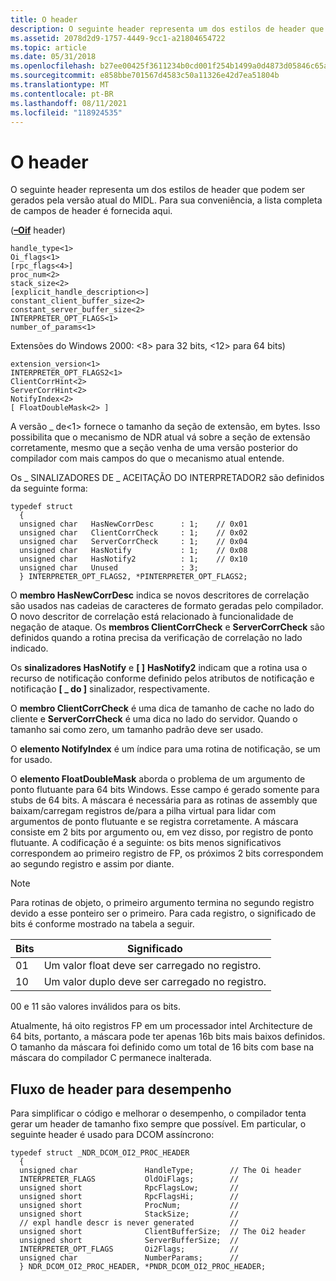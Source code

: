 ```yaml
---
title: O header
description: O seguinte header representa um dos estilos de header que podem ser gerados pela versão atual do MIDL. Para sua conveniência, a lista completa de campos de header é fornecida aqui.
ms.assetid: 2078d2d9-1757-4449-9cc1-a21804654722
ms.topic: article
ms.date: 05/31/2018
ms.openlocfilehash: b27ee00425f3611234b0cd001f254b1499a0d4873d05846c65a2828c3eeffe57
ms.sourcegitcommit: e858bbe701567d4583c50a11326e42d7ea51804b
ms.translationtype: MT
ms.contentlocale: pt-BR
ms.lasthandoff: 08/11/2021
ms.locfileid: "118924535"
---
```

# <a name="the-header"></a>O header

O seguinte header representa um dos estilos de header que podem ser gerados pela versão atual do MIDL. Para sua conveniência, a lista completa de campos de header é fornecida aqui.

([**–Oif**](/windows/desktop/Midl/-oi) header)

``` syntax
handle_type<1> 
Oi_flags<1>
[rpc_flags<4>]
proc_num<2>  
stack_size<2>
[explicit_handle_description<>]
constant_client_buffer_size<2>
constant_server_buffer_size<2>
INTERPRETER_OPT_FLAGS<1>
number_of_params<1>
```

Extensões do Windows 2000: <8> para 32 bits, <12> para 64 bits)

``` syntax
extension_version<1>
INTERPRETER_OPT_FLAGS2<1>
ClientCorrHint<2>
ServerCorrHint<2>
NotifyIndex<2>
[ FloatDoubleMask<2> ]
```

A versão \_ de<1> fornece o tamanho da seção de extensão, em bytes. Isso possibilita que o mecanismo de NDR atual vá sobre a seção de extensão corretamente, mesmo que a seção venha de uma versão posterior do compilador com mais campos do que o mecanismo atual entende.

Os \_ SINALIZADORES DE \_ ACEITAÇÃO DO INTERPRETADOR2 são definidos da seguinte forma:

``` syntax
typedef struct
  {
  unsigned char   HasNewCorrDesc      : 1;    // 0x01
  unsigned char   ClientCorrCheck     : 1;    // 0x02
  unsigned char   ServerCorrCheck     : 1;    // 0x04
  unsigned char   HasNotify           : 1;    // 0x08
  unsigned char   HasNotify2          : 1;    // 0x10
  unsigned char   Unused              : 3;
  } INTERPRETER_OPT_FLAGS2, *PINTERPRETER_OPT_FLAGS2;
```

O **membro HasNewCorrDesc** indica se novos descritores de correlação são usados nas cadeias de caracteres de formato geradas pelo compilador. O novo descritor de correlação está relacionado à funcionalidade de negação de ataque. Os **membros ClientCorrCheck** e **ServerCorrCheck** são definidos quando a rotina precisa da verificação de correlação no lado indicado.

Os **sinalizadores HasNotify** e **\[ \]** **HasNotify2** indicam que a rotina usa o recurso de notificação conforme definido pelos atributos de notificação e notificação **\[ \_ do \]** sinalizador, respectivamente.

O **membro ClientCorrCheck** é uma dica de tamanho de cache no lado do cliente e **ServerCorrCheck** é uma dica no lado do servidor. Quando o tamanho sai como zero, um tamanho padrão deve ser usado.

O **elemento NotifyIndex** é um índice para uma rotina de notificação, se um for usado.

O **elemento FloatDoubleMask** aborda o problema de um argumento de ponto flutuante para 64 bits Windows. Esse campo é gerado somente para stubs de 64 bits. A máscara é necessária para as rotinas de assembly que baixam/carregam registros de/para a pilha virtual para lidar com argumentos de ponto flutuante e se registra corretamente. A máscara consiste em 2 bits por argumento ou, em vez disso, por registro de ponto flutuante. A codificação é a seguinte: os bits menos significativos correspondem ao primeiro registro de FP, os próximos 2 bits correspondem ao segundo registro e assim por diante.

> [!Note]  
> Para rotinas de objeto, o primeiro argumento termina no segundo registro devido a esse ponteiro ser o primeiro. Para cada registro, o significado de bits é conforme mostrado na tabela a seguir.

 



| Bits | Significado                                          |
|------|--------------------------------------------------|
| 01   | Um valor float deve ser carregado no registro.  |
| 10   | Um valor duplo deve ser carregado no registro. |



 

00 e 11 são valores inválidos para os bits.

Atualmente, há oito registros FP em um processador intel Architecture de 64 bits, portanto, a máscara pode ter apenas 16b bits mais baixos definidos. O tamanho da máscara foi definido como um total de 16 bits com base na máscara do compilador C permanece inalterada.

## <a name="header-streamlining-for-performance"></a>Fluxo de header para desempenho

Para simplificar o código e melhorar o desempenho, o compilador tenta gerar um header de tamanho fixo sempre que possível. Em particular, o seguinte header é usado para DCOM assíncrono:

``` syntax
typedef struct _NDR_DCOM_OI2_PROC_HEADER
  {
  unsigned char               HandleType;        // The Oi header
  INTERPRETER_FLAGS           OldOiFlags;        //
  unsigned short              RpcFlagsLow;       //
  unsigned short              RpcFlagsHi;        //
  unsigned short              ProcNum;           //
  unsigned short              StackSize;         //
  // expl handle descr is never generated        //
  unsigned short              ClientBufferSize;  // The Oi2 header
  unsigned short              ServerBufferSize;  //
  INTERPRETER_OPT_FLAGS       Oi2Flags;          //
  unsigned char               NumberParams;      //
  } NDR_DCOM_OI2_PROC_HEADER, *PNDR_DCOM_OI2_PROC_HEADER;
```

 

 